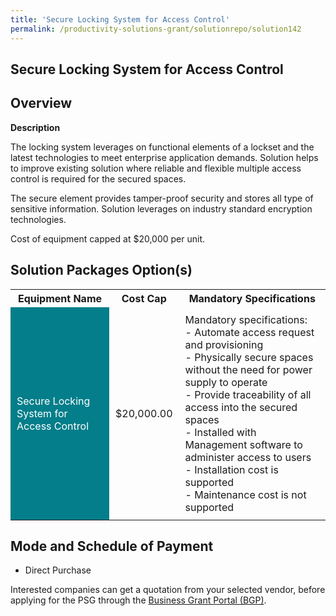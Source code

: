 ```yaml
---
title: 'Secure Locking System for Access Control'
permalink: /productivity-solutions-grant/solutionrepo/solution142
---
```


## Secure Locking System for Access Control

## Overview

**Description**

The locking system leverages on functional elements of a lockset and the latest technologies to meet enterprise application demands. Solution helps to improve existing solution where reliable and flexible multiple access control is required for the secured spaces. 

The secure element provides tamper-proof security and stores all type of sensitive information. Solution leverages on industry standard encryption technologies.

Cost of equipment capped at $20,000 per unit. 

## Solution Packages Option(s)

<table>
<tr>
<th><b>Equipment Name</b></th>
<th><b>Cost Cap</b></th>
<th><b>Mandatory Specifications</b></th>
</tr>
<tr>
<td style='padding: 10px; background-color: #037E8A; color: #FFFFFF;'>Secure Locking System for Access Control</td>
<td style='padding: 10px;'>$20,000.00</td>
<td style='padding: 10px;'>Mandatory specifications:<br>- Automate access request and provisioning<br>- Physically secure spaces without the need for power supply to operate <br>- Provide traceability of all access into the secured spaces<br>- Installed with Management software to administer access to users<br>- Installation cost is supported<br>- Maintenance cost is not supported</td>
</tr>
</table>

## Mode and Schedule of Payment

 - Direct Purchase

Interested companies can get a quotation from your selected vendor, before applying for the PSG through the <a href='https://www.businessgrants.gov.sg/' target='_blank' rel='noopener'>Business Grant Portal (BGP)</a>.

<script src="/jquery/resize-tables.js"></script>
